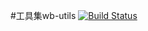 #工具集wb-utils
[![Build Status](https://travis-ci.org/weibo785424079/wbutils.svg?branch=master)](https://travis-ci.org/weibo785424079/wbutils.svg?branch=master)